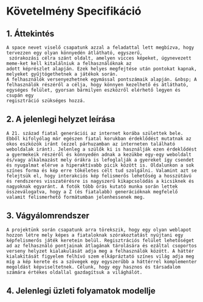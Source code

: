 # Követelmény Specifikáció

## 1. Áttekintés

    A space nevet viselő csapatunk azzal a feladattal lett megbízva, hogy tervezzen egy olyan könnyedén átlátható, egyszerű,
     szórakozási célra szánt oldalt, amelyen vicces képeket, úgynevezett meme-ket kell kitalálniuk a felhasználóknak az
    adott képrészlet alapján. Ezek helyes megfejtése után pontokat kapnak, melyeket gyűjtögethetnek a játékok során.
    A felhasználók versenyezhetnek egymással pontszámaik alapján. &nbsp; A felhasználók részéről a célja, hogy könnyen kezelhető és átlátható, egységes felület, gyorsan bármilyen eszközről elérhető legyen és csupán egy
    regisztráció szükséges hozzá.

## 2. A jelenlegi helyzet leírása 
    A 21. század fiatal generációi az internet korába születtek bele. Ebből kifolyólag már egészen fiatal korukban érdeklődést mutatnak az okos eszközök iránt (ezzel párhuzamban az interneten található weboldalak iránt). Jelenleg a szülők ki is használják ezen érdeklődést a gyermekeik részéről és könnyedén adnak a kezükbe egy-egy weboldalt és/vagy alkalmazást mely órákra is lefoglalják a gyereket így csendet és nyugalmat elérve a hiperaktívabb picik között is. Oldalunkon a sok színes forma és kép erre tökéletes célt tud szolgálni. Valamint azt se felejtsük el, hogy interakciós kép felismerős lehetőség a hosszútávú és rendszeres visszatérésre is nagyszerű kikapcsolódás a kicsiknek és nagyoknak egyaránt. A fotók több órás kutató munka során lettek összeválogatva, hogy a Z (és fiatalabb) generációknak megfelelő valamit felismerhető formátumban jelenhessenek meg.

## 3. Vágyálomrendszer 
    A projektünk során csapatunk arra törekszik, hogy egy olyan weblapot hozzon létre mely képes a fiataloknak szórakoztatást nyújtani egy képfelismerős játék keretein belül. Regisztrációs felület lehetőséget ad az felhasználó pontjainak átlagának tárolására és ezáltal csoportos verseny helyzet kialakulását adja meg a felhasználók között. A háttér kialakítását figyelem felhívó szem elkápráztató színes világ adja meg míg a kép kerete és a szövegek egy egyszerűbb a háttérrel komplementer megoldást képviseltetnek. Célunk, hogy egy hasznos és társadalom számára értékes oldallal gazdagítsuk a világhálót.

## 4. Jelenlegi üzleti folyamatok modellje 


